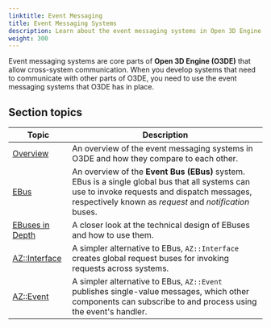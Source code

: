 ```yaml
---
linktitle: Event Messaging
title: Event Messaging Systems
description: Learn about the event messaging systems in Open 3D Engine (O3DE). 
weight: 300
---
```


Event messaging systems are core parts of **Open 3D Engine (O3DE)** that allow cross-system communication. When you develop systems that need to communicate with other parts of O3DE, you need to use the event messaging systems that O3DE has in place.

## Section topics

| Topic | Description | 
| --- | --- |
| [Overview](overview) | An overview of the event messaging systems in O3DE and how they compare to each other. |
| [EBus](ebus) | An overview of the **Event Bus (EBus)** system. EBus is a single global bus that all systems can use to invoke requests and dispatch messages, respectively known as *request* and *notification* buses. |
| [EBuses in Depth](ebus-design) | A closer look at the technical design of EBuses and how to use them. |
| [AZ::Interface](az-interface) | A simpler alternative to EBus, `AZ::Interface` creates global request buses for invoking requests across systems. |
| [AZ::Event](az-event) | A simpler alternative to EBus, `AZ::Event` publishes single-value messages, which other components can subscribe to and process using the event's handler. |

